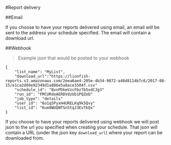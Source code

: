 #Report delivery

##Email

If you choose to have your reports delivered using email, an email will be sent to the address your schedule specified. The email will contain a download url.

##Webhook
> Example json that would be posted to your webhook

```shell
{
    "list_name": "MyList",
    "download_url":"https://lionfish-reports.s3.amazonaws.com/2eea6ae4-205e-4b34-9872-a48d8114b7c6/2017-08-15/e1ca2d69e92349d1a886e5a8ace3504f.csv"
    "schedule_id": "BxnPDkeVzcFbz7b5xdCJg3"
    "run_id": "FMCURdeAERDVdzUb1PQZoD"
    "job_type": "details"
    "user_id": "6o1q5PyxH4URELKq9k5Qvy"
    "list_id": "Kue8WUQNTSn5tqJ3EvTkQx"
}
```

If you choose to have your reports delivered using webhook we will post json to the url you specified when creating your schedule. That json will contain a URL (under the json key `download_url`) where your report can be downloaded from.
